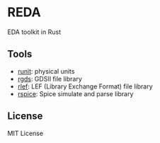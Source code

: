 # REDA

EDA toolkit in Rust


## Tools

- [runit](./runit): physical units
- [rgds](./rgds): GDSII file library
- [rlef](./rlef/): LEF (Library Exchange Format) file library
- [rspice](./rspice/): Spice simulate and parse library


## License

MIT License
